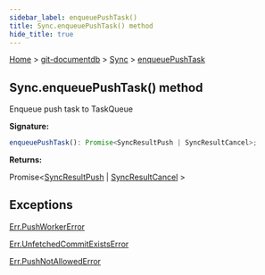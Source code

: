 ```yaml
---
sidebar_label: enqueuePushTask()
title: Sync.enqueuePushTask() method
hide_title: true
---
```


[Home](./index.md) &gt; [git-documentdb](./git-documentdb.md) &gt; [Sync](./git-documentdb.sync.md) &gt; [enqueuePushTask](./git-documentdb.sync.enqueuepushtask.md)

## Sync.enqueuePushTask() method

Enqueue push task to TaskQueue

<b>Signature:</b>

```typescript
enqueuePushTask(): Promise<SyncResultPush | SyncResultCancel>;
```
<b>Returns:</b>

Promise&lt;[SyncResultPush](./git-documentdb.syncresultpush.md) \| [SyncResultCancel](./git-documentdb.syncresultcancel.md) &gt;

## Exceptions

[Err.PushWorkerError](./git-documentdb.err.pushworkererror.md)

[Err.UnfetchedCommitExistsError](./git-documentdb.err.unfetchedcommitexistserror.md)

[Err.PushNotAllowedError](./git-documentdb.err.pushnotallowederror.md)

